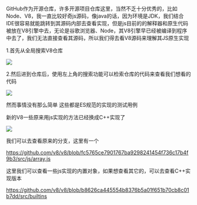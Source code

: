 GitHub作为开源仓库，许多开源项目仓库这里，当然不乏十分优秀的，比如Node、V8，我一直比较好奇js源码，像java的话，因为环境是JDK，我们结合IDE很容易就能跳转到其源码内部去查看实现，但是js目前的的解释器和原生代码被放在V8引擎中去，无论是谷歌浏览器、Node，其V8引擎早已经被编译到程序中去了，我们无法直接查看其源码，所以我们得去看V8源码来理解其JS原生实现

1.首先从全局搜索V8仓库

![](https://img2018.cnblogs.com/blog/1361028/201901/1361028-20190128151641611-1210314143.png)

2.然后进到仓库后，使用左上角的搜索功能可以检索仓库的代码来查看我们想看的代码

![](https://img2018.cnblogs.com/blog/1361028/201901/1361028-20190128151842625-712797047.png)

然而事情没有那么简单  这些都是ES规范的实现的测试用例

新的V8一些原来用js实现的方法已经换成C++实现了

![](https://img2018.cnblogs.com/blog/1361028/201901/1361028-20190128152934656-1261338634.png)

我们可以去查看原来的分支，这里有一个

https://github.com/v8/v8/blob/fc5765ce7901767ba9298241454f736c17b4f9b3/src/js/array.js

这里我们可以查看一些js实现的内置对象，如果想查看其它的，可以去查看C++实现版本

https://github.com/v8/v8/blob/b8626ca445554b8376b5a01f651b70cb8c01b7dd/src/builtins
